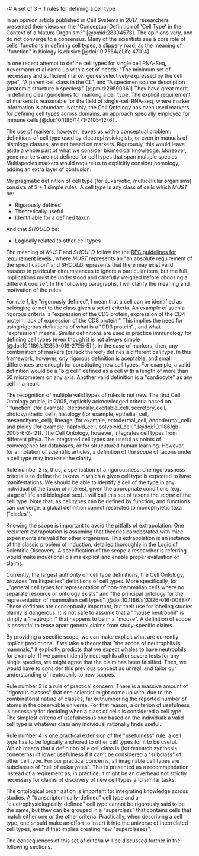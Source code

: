 -# A set of 3 + 1 rules for defining a cell type

In an opinion article published in Cell Systems in 2017, researchers presented their views on  the "Conceptual Definition of 'Cell Type' in the Context of a Mature Organism?" [@pmid:28334573]. The opinions vary, and do not converge to a consensus. Many of the scientists see a core role of cells' functions in defining cell types, a slippery road, as the meaning of "function" in biology is elusive [@doi:10.7554/eLife.47014].

In one recent attempt to define cell types for single cell RNA-Seq, Aevermann et al came up with a set of needs: "The minimum set of necessary and sufficient marker genes selectively expressed by the cell type", "A parent cell class in the CL", and "A specimen source description (anatomic structure þ species)." [@pmid:29590361] They have great merit in defining clear guidelines for marking a cell type. The explicit requirement of markers is reasonable for the field of single-cell RNA-seq, where marker information is abundant. Notably, the Cell Ontology  has even used markers for defining cell types across domains, an approach specially employed for immune cells [@doi:10.1186/1471-2105-12-6] .   

The use of markers, however, leaves us with a conceptual problem: definitions of cell type used by electrophysiologists, or even in manuals of histology classes, are not based on markers. Rigorously, this would leave aside a whole part of what we consider biomedical knowledge. Moreover, gene markers are not defined for cell types that span multiple species. Multispecies markers would require us to explicitly consider homology, adding an extra layer of confusion. 

My pragmatic definition of cell type (for eukaryotic, multicellular organisms) consists of 3 + 1 simple rules. A cell type is any class of cells which _MUST_ be:

- Rigorously defined
- Theoretically useful 
- Identifiable for a defined taxon


And that _SHOULD_ be:

- Logically related to other cell types

The meaning of _MUST_ and _SHOULD_ follow the  the [RFC guidelines for requirement levels ](https://www.ietf.org/rfc/rfc2119.html), where _MUST_ represents an "an absolute requirement of the specification" and _SHOULD_ represents that there may exist valid reasons in particular circumstances to ignore a particular item, but the full implications must be understood and carefully weighed before choosing a different course".  In the following paragraphs, I will clarify the meaning and motivation of the rules.

For rule 1, by "rigorously defined", I mean that a cell can be identified as belonging or not to the class given a set of criteria.  An example of such a rigorous criteria is "expression of the CD3 protein, expression of the CD4 protein, lack of expression of the CD8 protein." This implies the need for using rigorous definitions of what is a "CD3 protein" , and what "expression" means. Similar definitions are used in practice immunology for defining cell types (even though it is not always simple [@doi:10.1186/s12859-019-2725-5] ). In the case of markers, then, any combination of markers (or lack thereof) defines a different _cell type_. In this framework, however, _any_ rigorous definition is aceptable, and small differences are enough for constituting new cell types. For example, a valid definition would be a "big cell" defined as a cell with a length of more than 50 micrometers on any axis. Another valid definition is a "cardiocyte" as any cell in a heart. 

The recognition of multiple valid types of rules is not new. The first Cell Ontology article, in 2005, explicitly acknowledged criteria based on "'function' (for example, electrically_excitable_cell, secretory_cell, photosynthetic_cell), histology (for example, epthelial_cell, mesenchyme_cell), lineage (for example, ectodermal_cell, endodermal_cell) and ploidy (for example, haploid_cell, polyploid_cell)".[@doi:10.1186/gb-2005-6-2-r21]. The Cell Ontology, however, integrates cell types from different phyla. The integrated cell types are useful as points of convergence for databases, or for strucutured human learning. However, for annotation of scientific articles, a definition of the _scope_ of taxons under a cell type may increase the clarity. 

Rule number 2  is, thus,  a spefication of a  rigorousness: one rigorousness criteria is to define the taxons in which a given cell type is expected to have manifestations. We should be able to identify a cell of the type in any individual of the taxon of interest, given the appropriate conditions (e.g. stage of life and biological sex). I will call this set of taxons the _scope_ of the cell type. Note that, as cell types can be defined by function, and functions can converge, a global definition cannot restricted to monophyletic taxa ("clades"). 

Knowing the scope is important to avoid the pitfalls of extrapolation. One recurrent extrapolation is assuming that theories corroborated with mice experiments are valid for other organisms. This extrapolation is an instance of the classic problem of induction, detailed thoroughly in the Logic of Scientific Discovery. A specification of the scope a researcher is referring would make inductional claims explicit and enable proper evaluation of claims.

Currently, the largest authority on cell type definitions, the Cell Ontology, provides "multispecies" definitions of cell types. More specifically, for _"general cell types for representation of non-mammalian cells where no separate resource or ontology exists" and "the principal ontology for the representation of mammalian cell types".[@doi:10.1186/s13326-016-0088-7]  These defitions are conceptually important, but their use for labeling studies plainly is dangerous. It is not safe to assume that a "mouse neutrophil" is simply a "neutrophil" that happens to be in a "mouse".  A definition of scope is essential to tease apart general claims from study-specific claims. 

By providing a specific scope, we can make explicit what are currently implicit predictions. If we take a theory that "the scope of neutrophils is mammals," it explicitly predicts that we expect whales to have neutrophils, for example. If we cannot identify neutrophils after severe tests for any single species, we might agree that the claim has been falsified. Then, we would have to consider this previous concept as unreal, and tailor our understanding of neutrophils to new scopes. 

Rule number 3 is a rule of practical concern. There is a massive amount of "rigorous classes" that one scientist might come up with, due to the combinatorial nature of classes, far outnumbering the reported number of atoms in the observable universe. For that reason, a criterion of usefulness is necessary for deciding when a class of cells is considered a cell type. The simplest criteria of usefulness is one based on the individual: a valid cell type is whatever class any individual rationally finds useful. 

Rule number 4 is one practical extension of the "usefulness" rule: a cell type has to be logically anchored to other cell types for it to be useful. Which means that a definition of a cell class is (for research synthesis conecerns) of lower usefulness if it can't be considered a "subclass" of other cell type. For our practical concerns, all imaginable cell types are subclasses of "cell of eukaryotes". This is presented as a recommendation instead of a reqirement as, in practice, it might be an overhead not strictly necessary for claims of discovery of new cell types and similar tasks.  

The ontological organization is important for integrating knowledge across studies. A "transcriptomically-defined" cell type and a "electrophysiologically-defined" cell type cannot be rigorously said to be the same,  but they can be grouped in a "superclass" that contains cells that match either one or the other criteria. Practically, when describing a cell type, one should make an effort to insert it into the universe of interrelated cell types, even if that implies creating new "superclasses". 

The consequences of this set of criteria will be discussed further in the following sections. 